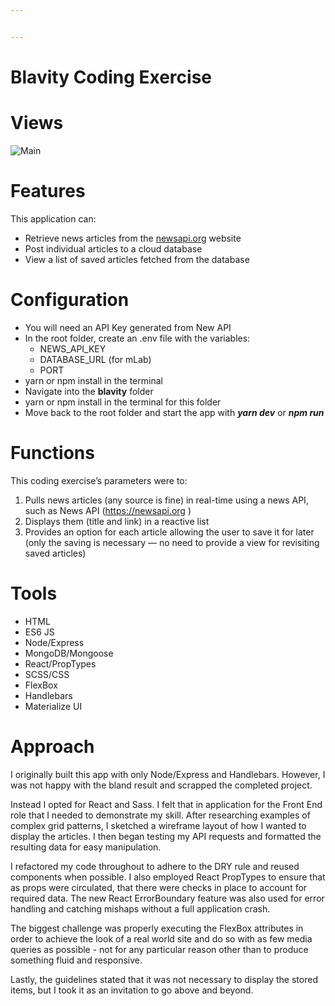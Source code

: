 ```yaml
---


---
```


<h1 id="blavity-coding-exercise">Blavity Coding Exercise</h1>
<h1 id="views">Views</h1>
<p><img src="https://res.cloudinary.com/andrerichards/image/upload/v1536567900/blavity/Screen_Shot_2018-09-10_at_4.17.25_AM.png" alt="Main"></p>
<h1 id="features">Features</h1>
<p>This application can:</p>
<ul>
<li>Retrieve news articles from the <a href="http://newsapi.org">newsapi.org</a> website</li>
<li>Post individual articles to a cloud database</li>
<li>View a list of saved articles fetched from the database</li>
</ul>
<h1 id="configuration">Configuration</h1>
<ul>
<li>You will need an API Key generated from New API</li>
<li>In the root folder, create an .env file with the variables:
<ul>
<li>NEWS_API_KEY</li>
<li>DATABASE_URL (for mLab)</li>
<li>PORT</li>
</ul>
</li>
<li>yarn or npm install in the terminal</li>
<li>Navigate into the <strong>blavity</strong> folder</li>
<li>yarn or npm install in the terminal for this folder</li>
<li>Move back to the root folder and start the app with <em><strong>yarn dev</strong></em> or <em><strong>npm run</strong></em></li>
</ul>
<h1 id="functions">Functions</h1>
<p>This coding exercise’s parameters were to:</p>
<ol>
<li>Pulls news articles (any source is fine) in real-time using a news API, such as News API (<a href="https://newsapi.org">https://newsapi.org</a> )</li>
<li>Displays them (title and link) in a reactive list</li>
<li>Provides an option for each article allowing the user to save it for later (only the saving is necessary — no need to provide a view for revisiting saved articles)</li>
</ol>
<h1 id="tools">Tools</h1>
<ul>
<li>HTML</li>
<li>ES6 JS</li>
<li>Node/Express</li>
<li>MongoDB/Mongoose</li>
<li>React/PropTypes</li>
<li>SCSS/CSS</li>
<li>FlexBox</li>
<li>Handlebars</li>
<li>Materialize UI</li>
</ul>
<h1 id="approach">Approach</h1>
<p>I originally built this app with only Node/Express and Handlebars. However, I was not happy with the bland result and scrapped the completed project.</p>
<p>Instead I opted for React and Sass. I felt that in application for the Front End role that I needed to demonstrate my skill. After researching examples of complex grid patterns, I sketched a wireframe layout of how I wanted to display the articles. I then began testing my API requests and formatted the resulting data for easy manipulation.</p>
<p>I refactored my code throughout to adhere to the DRY rule and reused components when possible. I also employed React PropTypes to ensure that as props were circulated, that there were checks in place to account for required data. The new React ErrorBoundary feature was also used for error handling and catching mishaps without a full application crash.</p>
<p>The biggest challenge was properly executing the FlexBox attributes in order to achieve the look of a real world site and do so with as few media queries as possible - not for any particular reason other than to produce something fluid and responsive.</p>
<p>Lastly, the guidelines stated that it was not necessary to display the stored items, but I took it as an invitation to go above and beyond.</p>

